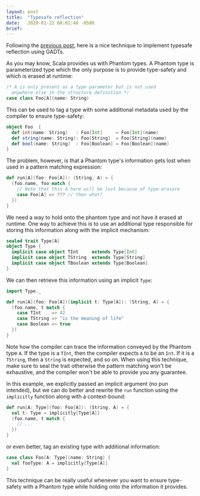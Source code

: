 ```yaml
---
layout: post
title:  "Typesafe reflection"
date:   2020-01-22 08:02:48 -0500
brief: 
---
```


Following the [previous post](/2019/11/30/gadt.html), here is a nice technique to implement typesafe reflection using GADTs.

As you may know, Scala provides us with Phantom types. A Phantom type is parameterized type which the only purpose is to provide type-safety and which is erased at runtime:
```scala
/* A is only present as a type parameter but is not used 
  anywhere else in the structure definition */
case class Foo[A](name: String)
```
This can be used to tag a type with some additional metadata used by the compiler to ensure type-safety:
```scala
object Foo  {
  def int(name: String)   : Foo[Int]     = Foo[Int](name)
  def string(name: String): Foo[String]  = Foo[String](name)
  def bool(name: String)  : Foo[Boolean] = Foo[Boolean](name)
}
```
The problem, however, is that a Phantom type's information gets lost when used in a pattern matching expression:
```scala
def run[A](foo: Foo[A]): (String, A) = {
  (foo.name, foo match {
    // Note that this A here will be lost because of type-erasure
    case Foo[A] => ??? // then what?
  })
}
```
We need a way to hold onto the phantom type and not have it erased at runtime. One way to achieve this is to use an additional type responsible for storing this information along with the implicit mechanism:
```scala
sealed trait Type[A]
object Type {
  implicit case object TInt     extends Type[Int]
  implicit case object TString  extends Type[String]
  implicit case object TBoolean extends Type[Boolean]
}
```
We can then retrieve this information using an implicit `Type`:
```scala
import Type._

def run[A](foo: Foo[A])(implicit t: Type[A]): (String, A) = {
  (foo.name, t match {
    case TInt    => 42
    case TString => "is the meaning of life"
    case Boolean => true
  })
}
```
Note how the compiler can trace the information conveyed by the Phantom type `A`. If the type is a `TInt`, then the compiler expects `A` to be an `Int`. If it is a `TString`, then a `String` is expected, and so on. When using this technique, make sure to seal the trait otherwise the pattern matching won't be exhaustive, and the compiler won't be able to provide you any guarantee.

In this example, we explicitly passed an implicit argument (no pun intended), but we can do better and rewrite the `run` function using the `implicitly` function along with a context-bound:
```scala
def run[A: Type](foo: Foo[A]): (String, A) = {
  val t: Type = implicitly[Type[A]]
  (foo.name, t match {
    // ...
  })
}
```
or even better, tag an existing type with additional information:
```scala
case class Foo[A: Type](name: String) {
  val fooType: A = implicitly[Type[A]]
}
```
This technique can be really useful whenever you want to ensure type-safety with a Phantom type while holding onto the information it provides.